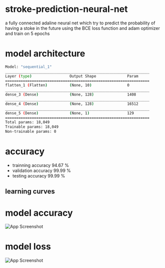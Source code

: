 # stroke-prediction-neural-net
a fully connected adaline neural net which try to predict the probability of having a stoke in the future
using the BCE loss function and adam optimizer and train on 5 epochs
# model architecture
```bash
Model: "sequential_1"
_________________________________________________________________
Layer (type)                 Output Shape              Param   
=================================================================
flatten_1 (Flatten)          (None, 10)                0         
_________________________________________________________________
dense_3 (Dense)              (None, 128)               1408      
_________________________________________________________________
dense_4 (Dense)              (None, 128)               16512     
_________________________________________________________________
dense_5 (Dense)              (None, 1)                 129       
=================================================================
Total params: 18,049
Trainable params: 18,049
Non-trainable params: 0
```
# accuracy
- trainning accuracy 94.67 %
- validation accuracy 99.99 %
- testing accuracy 99.99 % 
##  learning curves 
# model accuracy
![App Screenshot](https://github.com/amine-ziad-ounnoughene/stroke-prediction-neural-net/blob/40efc4931543510f482f8ec75ba8889aa4f79302/model-accuracy%20(1).jpg)
# model loss
![App Screenshot](https://github.com/amine-ziad-ounnoughene/stroke-prediction-neural-net/blob/6321d3a922a02edf8e7a47ee0fd2443cde4b7bee/model-loss.jpg)
